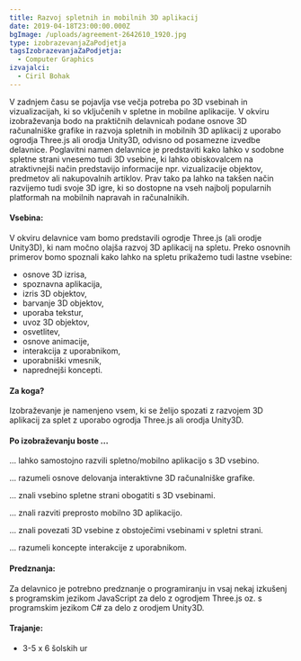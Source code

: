 ```yaml
---
title: Razvoj spletnih in mobilnih 3D aplikacij
date: 2019-04-18T23:00:00.000Z
bgImage: /uploads/agreement-2642610_1920.jpg
type: izobrazevanjaZaPodjetja
tagsIzobrazevanjaZaPodjetja:
  - Computer Graphics
izvajalci:
  - Ciril Bohak
---
```

V zadnjem času se pojavlja vse večja potreba po 3D vsebinah in vizualizacijah, ki so vključenih v spletne in mobilne aplikacije. V okviru izobraževanja bodo na praktičnih delavnicah podane osnove 3D računalniške grafike in razvoja spletnih in mobilnih 3D aplikacij z uporabo ogrodja Three.js ali orodja Unity3D, odvisno od posamezne izvedbe delavnice. Poglavitni namen delavnice je predstaviti kako lahko v sodobne spletne strani vnesemo tudi 3D vsebine, ki lahko obiskovalcem na atraktivnejši način predstavijo informacije npr. vizualizacije objektov, predmetov ali nakupovalnih artiklov. Prav tako pa lahko na takšen način razvijemo tudi svoje 3D igre, ki so dostopne na vseh najbolj popularnih platformah na mobilnih napravah in računalnikih.

#### Vsebina:

V okviru delavnice vam bomo predstavili ogrodje Three.js (ali orodje Unity3D), ki nam močno olajša razvoj 3D aplikacij na spletu. Preko osnovnih primerov bomo spoznali kako lahko na spletu prikažemo tudi lastne vsebine:

* osnove 3D izrisa,
* spoznavna aplikacija,
* izris 3D objektov,
* barvanje 3D objektov,
* uporaba tekstur,
* uvoz 3D objektov,
* osvetlitev,
* osnove animacije,
* interakcija z uporabnikom,
* uporabniški vmesnik,
* naprednejši koncepti.

#### Za koga?

Izobraževanje je namenjeno vsem, ki se želijo spozati z razvojem 3D aplikacij za splet z uporabo ogrodja Three.js ali orodja Unity3D.

#### Po izobraževanju boste ...

... lahko samostojno razvili spletno/mobilno aplikacijo s 3D vsebino.

... razumeli osnove delovanja interaktivne 3D računalniške grafike.

... znali vsebino spletne strani obogatiti s 3D vsebinami.

... znali razviti preprosto mobilno 3D aplikacijo.

... znali povezati 3D vsebine z obstoječimi vsebinami v spletni strani.

... razumeli koncepte interakcije z uporabnikom.

#### Predznanja:

Za delavnico je potrebno predznanje o programiranju in vsaj nekaj izkušenj s programskim jezikom JavaScript za delo z ogrodjem Three.js oz. s programskim jezikom C# za delo z orodjem Unity3D.

#### Trajanje:

* 3-5 x 6 šolskih ur
